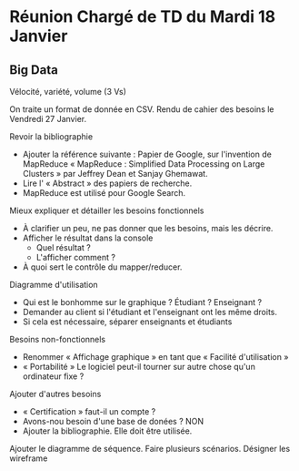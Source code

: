 # Réunion Chargé de TD du Mardi 18 Janvier

## Big Data

Vélocité, variété, volume (3 Vs)

On traite un format de donnée en CSV.
Rendu de cahier des besoins le Vendredi 27 Janvier.

Revoir la bibliographie
- Ajouter la référence suivante : Papier de Google, sur l'invention de MapReduce « MapReduce : Simplified Data Processing on Large Clusters » par Jeffrey Dean et Sanjay Ghemawat.
- Lire l' « Abstract » des papiers de recherche.
- MapReduce est utilisé pour Google Search.

Mieux expliquer et détailler les besoins fonctionnels
- À clarifier un peu, ne pas donner que les besoins, mais les décrire.
- Afficher le résultat dans la console
  - Quel résultat ?
  - L'afficher comment ?
- À quoi sert le contrôle du mapper/reducer.

Diagramme d'utilisation
- Qui est le bonhomme sur le graphique ? Étudiant ? Enseignant ?
- Demander au client si l'étudiant et l'enseignant ont les même droits.
- Si cela est nécessaire, séparer enseignants et étudiants

Besoins non-fonctionnels
- Renommer « Affichage graphique » en tant que « Facilité d'utilisation »
- « Portabilité » Le logiciel peut-il tourner sur autre chose qu'un ordinateur fixe  ?

Ajouter d'autres besoins
- « Certification » faut-il un compte ?
- Avons-nou besoin d'une base de donées ? NON
- Ajouter la bibliographie. Elle doit être utilisée.

Ajouter le diagramme de séquence.
Faire plusieurs scénarios.
Désigner les wireframe